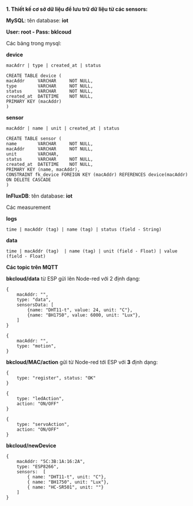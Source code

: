 	 	 	
**1. Thiết kế cơ sở dữ liệu để lưu trữ dữ liệu từ các sensors:**

**MySQL**: tên database: **iot**

**User: root - Pass: bklcoud**

Các bảng trong mysql: 

**device**

	macAdrr | type | created_at | status
	
	CREATE TABLE device (
	macAddr 	VARCHAR 	NOT NULL,
	type		VARCHAR 	NOT NULL,
	status 		VARCHAR 	NOT NULL,
	created_at 	DATETIME 	NOT NULL,
	PRIMARY KEY (macAddr)
	)


**sensor**

	macAddr | name | unit | created_at | status 
	
	CREATE TABLE sensor (
	name 		VARCHAR		NOT NULL,
	macAddr 	VARCHAR 	NOT NULL,
	unit 		VARCHAR,
	status 		VARCHAR 	NOT NULL,
	created_at 	DATETIME	NOT NULL,
	PRIMARY KEY (name, macAddr),
	CONSTRAINT fk_device FOREIGN KEY (macAddr) REFERENCES device(macAddr) ON DELETE CASCADE
	)


**InFluxDB**:  tên database: **iot**

Các measurement     
 
**logs**

	time | macAddr (tag) | name (tag) | status (field - String)

**data**

	time | macAddr (tag)  | name (tag) | unit (field - Float) | value (field - Float)
	
**Các topic trên MQTT**

**bkcloud/data** từ ESP gửi lên Node-red với 2 định dạng:

	{
		macAddr: "", 
		type: "data",
		sensorsData: [
			{name: "DHT11-t", value: 24, unit: "C"},
			{name: "BH1750", value: 6000, unit: "Lux"},
		]
	}
	
	{
		macAddr: "", 
		type: "motion",
	}


**bkcloud/MAC/action** gửi từ Node-red tới ESP với **3** định dạng:

	{
		type: "register", status: "OK"
	}

	{
		type: "ledAction",
		action: "ON/OFF"
	}
	
	{
		type: "servoAction",
		action: "ON/OFF"
	}


**bkcloud/newDevice**

	{
		macAddr: "5C:3B:1A:16:2A",
		type: "ESP8266",
		sensors:  [
			{ name: "DHT11-t", unit: "C"},
			{ name: "BH1750", unit: "Lux"},
			{ name: "HC-SR501", unit: ""}
		]
	}

